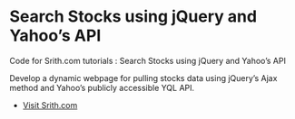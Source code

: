 # Search Stocks using jQuery and Yahoo’s API

Code for Srith.com tutorials : Search Stocks using jQuery and Yahoo’s API

Develop a dynamic webpage for pulling stocks data using jQuery’s Ajax method and Yahoo’s publicly accessible YQL API.

- [Visit Srith.com](http://srith.com/2015/12/01/search-stocks-using-jquery-and-yahoos-api/)


